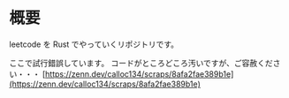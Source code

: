 # 概要

leetcode を Rust でやっていくリポジトリです。

ここで試行錯誤しています。
コードがところどころ汚いですが、ご容赦ください・・・
[https://zenn.dev/calloc134/scraps/8afa2fae389b1e](https://zenn.dev/calloc134/scraps/8afa2fae389b1e)

